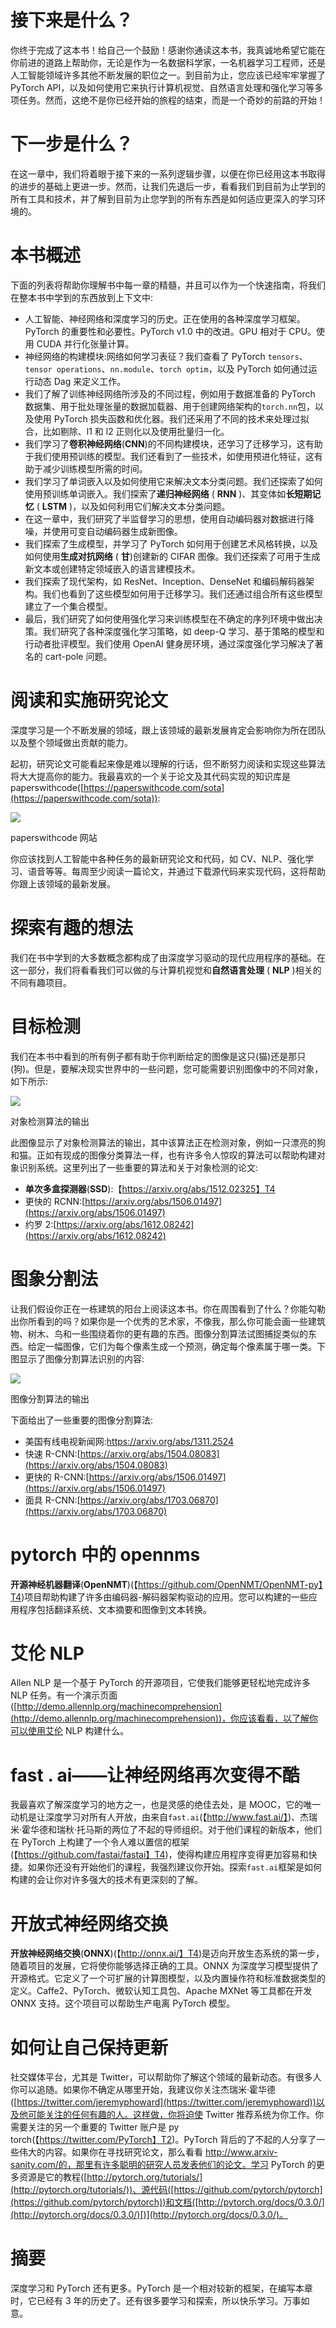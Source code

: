 <title>Whats Next?</title> <link rel="stylesheet" href="css/style.css" type="text/css"> 

# 接下来是什么？

你终于完成了这本书！给自己一个鼓励！感谢你通读这本书，我真诚地希望它能在你前进的道路上帮助你，无论是作为一名数据科学家，一名机器学习工程师，还是人工智能领域许多其他不断发展的职位之一。到目前为止，您应该已经牢牢掌握了 PyTorch API，以及如何使用它来执行计算机视觉、自然语言处理和强化学习等多项任务。然而，这绝不是你已经开始的旅程的结束，而是一个奇妙的前路的开始！

<title>What's next?</title> <link rel="stylesheet" href="css/style.css" type="text/css"> 

# 下一步是什么？

在这一章中，我们将着眼于接下来的一系列逻辑步骤，以便在你已经用这本书取得的进步的基础上更进一步。然而，让我们先退后一步，看看我们到目前为止学到的所有工具和技术，并了解到目前为止您学到的所有东西是如何适应更深入的学习环境的。

<title>Overview of the book</title> <link rel="stylesheet" href="css/style.css" type="text/css"> 

# 本书概述

下面的列表将帮助你理解书中每一章的精髓，并且可以作为一个快速指南，将我们在整本书中学到的东西放到上下文中:

*   人工智能、神经网络和深度学习的历史。正在使用的各种深度学习框架。PyTorch 的重要性和必要性。PyTorch v1.0 中的改进。GPU 相对于 CPU。使用 CUDA 并行化张量计算。
*   神经网络的构建模块:网络如何学习表征？我们查看了 PyTorch `tensors`、`tensor operations`、`nn.module`、`torch optim`，以及 PyTorch 如何通过运行动态 Dag 来定义工作。
*   我们了解了训练神经网络所涉及的不同过程，例如用于数据准备的 PyTorch 数据集、用于批处理张量的数据加载器、用于创建网络架构的`torch.nn`包，以及使用 PyTorch 损失函数和优化器。我们还采用了不同的技术来处理过拟合，比如剔除、l1 和 l2 正则化以及使用批量归一化。
*   我们学习了**卷积神经网络**(**CNN**)的不同构建模块，还学习了迁移学习，这有助于我们使用预训练的模型。我们还看到了一些技术，如使用预进化特征，这有助于减少训练模型所需的时间。
*   我们学习了单词嵌入以及如何使用它来解决文本分类问题。我们还探索了如何使用预训练单词嵌入。我们探索了**递归神经网络** ( **RNN** )、其变体如**长短期记忆** ( **LSTM** )，以及如何利用它们解决文本分类问题。
*   在这一章中，我们研究了半监督学习的思想，使用自动编码器对数据进行降噪，并使用可变自动编码器生成新图像。
*   我们探索了生成模型，并学习了 PyTorch 如何用于创建艺术风格转换，以及如何使用**生成对抗网络** ( **甘**)创建新的 CIFAR 图像。我们还探索了可用于生成新文本或创建特定领域嵌入的语言建模技术。
*   我们探索了现代架构，如 ResNet、Inception、DenseNet 和编码解码器架构。我们也看到了这些模型如何用于迁移学习。我们还通过组合所有这些模型建立了一个集合模型。
*   最后，我们研究了如何使用强化学习来训练模型在不确定的序列环境中做出决策。我们研究了各种深度强化学习策略，如 deep-Q 学习、基于策略的模型和行动者批评模型。我们使用 OpenAI 健身房环境，通过深度强化学习解决了著名的 cart-pole 问题。

<title>Reading and implementing research papers</title> <link rel="stylesheet" href="css/style.css" type="text/css"> 

# 阅读和实施研究论文

深度学习是一个不断发展的领域，跟上该领域的最新发展肯定会影响你为所在团队以及整个领域做出贡献的能力。

起初，研究论文可能看起来像是难以理解的行话，但不断努力阅读和实现这些算法将大大提高你的能力。我最喜欢的一个关于论文及其代码实现的知识库是 paperswithcode([https://paperswithcode.com/sota](https://paperswithcode.com/sota)):

![](assets/3c602442-caaa-43f8-bed5-627a121175cb.png)

paperswithcode 网站

你应该找到人工智能中各种任务的最新研究论文和代码，如 CV、NLP、强化学习、语音等等。每周至少阅读一篇论文，并通过下载源代码来实现代码，这将帮助你跟上该领域的最新发展。

<title>Interesting ideas to explore</title> <link rel="stylesheet" href="css/style.css" type="text/css"> 

# 探索有趣的想法

我们在书中学到的大多数概念都构成了由深度学习驱动的现代应用程序的基础。在这一部分，我们将看看我们可以做的与计算机视觉和**自然语言处理** ( **NLP** )相关的不同有趣项目。

<title>Object detection</title> <link rel="stylesheet" href="css/style.css" type="text/css"> 

# 目标检测

我们在本书中看到的所有例子都有助于你判断给定的图像是这只(猫)还是那只(狗)。但是，要解决现实世界中的一些问题，您可能需要识别图像中的不同对象，如下所示:

![](assets/aaa25c1b-2c27-4dbc-8185-e0257e21505a.png)

对象检测算法的输出

此图像显示了对象检测算法的输出，其中该算法正在检测对象，例如一只漂亮的狗和猫。正如有现成的图像分类算法一样，也有许多令人惊叹的算法可以帮助构建对象识别系统。这里列出了一些重要的算法和关于对象检测的论文:

*   **单次多盒探测器**(**SSD**):【https://arxiv.org/abs/1512.02325】T4
*   更快的 RCNN:[https://arxiv.org/abs/1506.01497](https://arxiv.org/abs/1506.01497)
*   约罗 2:[https://arxiv.org/abs/1612.08242](https://arxiv.org/abs/1612.08242)

<title>Image segmentation</title> <link rel="stylesheet" href="css/style.css" type="text/css"> 

# 图象分割法

让我们假设你正在一栋建筑的阳台上阅读这本书。你在周围看到了什么？你能勾勒出你所看到的吗？如果你是一个优秀的艺术家，不像我，那么你可能会画一些建筑物、树木、鸟和一些围绕着你的更有趣的东西。图像分割算法试图捕捉类似的东西。给定一幅图像，它们为每个像素生成一个预测，确定每个像素属于哪一类。下图显示了图像分割算法识别的内容:

![](assets/dd2f326a-1ecb-4c66-a936-83b3b80248db.png)

图像分割算法的输出

下面给出了一些重要的图像分割算法:

*   美国有线电视新闻网:https://arxiv.org/abs/1311.2524
*   快速 R-CNN:[https://arxiv.org/abs/1504.08083](https://arxiv.org/abs/1504.08083)
*   更快的 R-CNN:[https://arxiv.org/abs/1506.01497](https://arxiv.org/abs/1506.01497)
*   面具 R-CNN:[https://arxiv.org/abs/1703.06870](https://arxiv.org/abs/1703.06870)

<title>OpenNMT in PyTorch</title> <link rel="stylesheet" href="css/style.css" type="text/css"> 

# pytorch 中的 opennms

**开源神经机器翻译**(**OpenNMT**)(【https://github.com/OpenNMT/OpenNMT-py】T4)项目帮助构建了许多由编码器-解码器架构驱动的应用。您可以构建的一些应用程序包括翻译系统、文本摘要和图像到文本转换。

<title>Allen NLP</title> <link rel="stylesheet" href="css/style.css" type="text/css"> 

# 艾伦 NLP

Allen NLP 是一个基于 PyTorch 的开源项目，它使我们能够更轻松地完成许多 NLP 任务。有一个演示页面([http://demo.allennlp.org/machinecomprehension](http://demo.allennlp.org/machinecomprehension))，你应该看看，以了解你可以使用艾伦 NLP 构建什么。

<title>fast.ai – making neural nets uncool again</title> <link rel="stylesheet" href="css/style.css" type="text/css"> 

# fast . ai——让神经网络再次变得不酷

我最喜欢了解深度学习的地方之一，也是灵感的绝佳去处，是 MOOC，它的唯一动机是让深度学习对所有人开放，由来自`fast.ai`(【http://www.fast.ai/】)、杰瑞米·霍华德和瑞秋·托马斯的两位了不起的导师组织。对于他们课程的新版本，他们在 PyTorch 上构建了一个令人难以置信的框架(【https://github.com/fastai/fastai】T4)，使得构建应用程序变得更加容易和快捷。如果你还没有开始他们的课程，我强烈建议你开始。探索`fast.ai`框架是如何构建的会让你对许多强大的技术有更深刻的了解。

<title>Open neural network exchange</title> <link rel="stylesheet" href="css/style.css" type="text/css"> 

# 开放式神经网络交换

**开放神经网络交换**(**ONNX**)(【http://onnx.ai/】T4)是迈向开放生态系统的第一步，随着项目的发展，它将使你能够选择正确的工具。ONNX 为深度学习模型提供了开源格式。它定义了一个可扩展的计算图模型，以及内置操作符和标准数据类型的定义。Caffe2、PyTorch、微软认知工具包、Apache MXNet 等工具都在开发 ONNX 支持。这个项目可以帮助生产电离 PyTorch 模型。

<title>How to keep yourself updated</title> <link rel="stylesheet" href="css/style.css" type="text/css"> 

# 如何让自己保持更新

社交媒体平台，尤其是 Twitter，可以帮助你了解这个领域的最新动态。有很多人你可以追随。如果你不确定从哪里开始，我建议你关注杰瑞米·霍华德([https://twitter.com/jeremyphoward](https://twitter.com/jeremyphoward))以及他可能关注的任何有趣的人。这样做，你将迫使 Twitter 推荐系统为你工作。你需要关注的另一个重要的 Twitter 账户是 py torch(【https://twitter.com/PyTorch】T2)。PyTorch 背后的了不起的人分享了一些伟大的内容。如果你在寻找研究论文，那么看看 http://www.arxiv-sanity.com/的，那里有许多聪明的研究人员发表他们的论文。学习 PyTorch 的更多资源是它的教程([http://pytorch.org/tutorials/](http://pytorch.org/tutorials/))、源代码([https://github.com/pytorch/pytorch](https://github.com/pytorch/pytorch))和文档([http://pytorch.org/docs/0.3.0/](http://pytorch.org/docs/0.3.0/)[)](http://pytorch.org/docs/0.3.0/)。

<title>Summary</title> <link rel="stylesheet" href="css/style.css" type="text/css"> 

# 摘要

深度学习和 PyTorch 还有更多。PyTorch 是一个相对较新的框架，在编写本章时，它已经有 3 年的历史了。还有很多要学习和探索，所以快乐学习。万事如意。